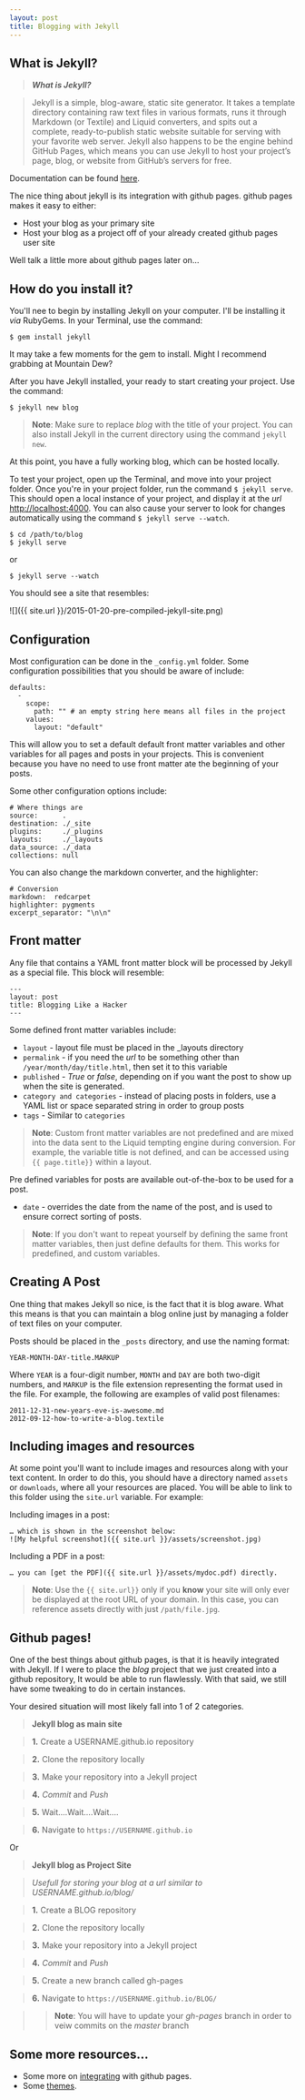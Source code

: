 ```yaml
---
layout: post
title: Blogging with Jekyll
---
```


## What is Jekyll?

> ***What is Jekyll?***

> Jekyll is a simple, blog-aware, static site generator. It takes a template directory containing raw text files in various formats, runs it through Markdown (or Textile) and Liquid converters, and spits out a complete, ready-to-publish static website suitable for serving with your favorite web server. Jekyll also happens to be the engine behind GitHub Pages, which means you can use Jekyll to host your project’s page, blog, or website from GitHub’s servers for free.

Documentation can be found [here](http://jekyllrb.com/docs/home/).

The nice thing about jekyll is its integration with github pages. github pages makes it easy to either:

- Host your blog as your primary site
- Host your blog as a project off of your already created github pages user site
 
Well talk a little more about github pages later on...

## How do you install it?

You'll nee to begin by installing Jekyll on your computer.  I'll be installing it *via* RubyGems.  In your Terminal, use the command:

```
$ gem install jekyll
```

It may take a few moments for the gem to install.  Might I recommend grabbing at Mountain Dew?

After you have Jekyll installed, your ready to start creating your project.  Use the command:

```
$ jekyll new blog
```

>**Note**: Make sure to replace *blog* with the title of your project.  You can also install Jekyll in the current directory using the command `jekyll new`.

At this point, you have a fully working blog, which can be hosted locally.

To test your project, open up the Terminal, and move into your project folder.  Once you're in your project folder, run the command `$ jekyll serve`.  This should open a local instance of your project, and display it at the *url* [http://localhost:4000](http://localhost:4000).  You can also cause your server to look for changes automatically using the command `$ jekyll serve --watch`.

```
$ cd /path/to/blog
$ jekyll serve
```
or

```
$ jekyll serve --watch
```

You should see a site that resembles:

![]({{ site.url }}/2015-01-20-pre-compiled-jekyll-site.png)

## Configuration

Most configuration can be done in the `_config.yml` folder.  Some configuration possibilities that you should be aware of include:

```
defaults:
  -
    scope:
      path: "" # an empty string here means all files in the project
    values:
      layout: "default"
```

This will allow you to set a default default front matter variables and other variables for  all pages and posts in your projects.  This is convenient because you have no need to use front matter ate the beginning of your posts.

Some other configuration options include:

```
# Where things are
source:      .
destination: ./_site
plugins:     ./_plugins
layouts:     ./_layouts
data_source: ./_data
collections: null
```

You can also change the markdown converter, and the highlighter:

```
# Conversion
markdown:  redcarpet
highlighter: pygments
excerpt_separator: "\n\n"
```

## Front matter

Any file that contains a YAML front matter block will be processed by Jekyll as a special file.  This block will resemble:

```
---
layout: post
title: Blogging Like a Hacker
---
```

Some defined front matter variables include:

- `layout` - layout file must be placed in the _layouts directory
- `permalink` - if you need the *url* to be something other than `/year/month/day/title.html`, then set it to this variable
- `published` - *True* or *false*, depending on if you want the post to show up when the site is generated.
- `category and categories` - instead of placing posts in folders, use a YAML list or space separated string in order to group posts
- `tags` - Similar to `categories`
 
> **Note**: Custom front matter variables are not predefined and are mixed into the data sent to the Liquid tempting engine during conversion.  For example, the variable title is not defined, and can be accessed using  `{{ page.title}}` within a layout.
	
Pre defined variables for posts are available out-of-the-box to be used for a post.

- `date` - overrides the date from the name of the post, and is used to ensure correct sorting of posts.
 
> **Note**: If you don't want to repeat yourself by defining the same front matter variables, then just define defaults for them.  This works for predefined, and custom variables.

## Creating A Post

One thing that makes Jekyll so nice, is the fact that it is blog aware.  What this means is that you can maintain a blog online just by managing a folder of text files on your computer.

Posts should be placed in the `_posts` directory, and use the naming format:

```
YEAR-MONTH-DAY-title.MARKUP
```

Where `YEAR` is a four-digit number, `MONTH` and `DAY` are both two-digit numbers, and `MARKUP` is the file extension representing the format used in the file. For example, the following are examples of valid post filenames:

```
2011-12-31-new-years-eve-is-awesome.md
2012-09-12-how-to-write-a-blog.textile
```

## Including images and resources

At some point you'll want to include images and resources along with your text content.  In order to do this, you should have a directory named `assets` or `downloads`, where all your resources are placed.  You will be able to link to this folder using the `site.url` variable.  For example:

Including images in a post:

```
… which is shown in the screenshot below:
![My helpful screenshot]({{ site.url }}/assets/screenshot.jpg)
```

Including a PDF in a post:

```
… you can [get the PDF]({{ site.url }}/assets/mydoc.pdf) directly.
```

> **Note**: Use the `{{ site.url}}` only if you **know** your site will only ever be displayed at the root URL of your domain.  In this case, you can reference assets directly with just `/path/file.jpg`.

## Github pages!

One of the best things about github pages, is that it is heavily integrated with Jekyll.  If I were to place the *blog* project that we just created into a github repository, It would be able to run flawlessly.  With that said, we still have some tweaking to do in certain instances.

Your desired situation will most likely fall into 1 of 2 categories.

> **Jekyll blog as main site**

> **1.** Create a USERNAME.github.io repository

> **2.** Clone the repository locally

> **3.** Make your repository into a Jekyll project

> **4.** *Commit* and *Push*

> **5.** Wait....Wait....Wait....

> **6.** Navigate to `https://USERNAME.github.io`

Or

> **Jekyll blog as Project Site**

> *Usefull for storing your blog at a url similar to USERNAME.github.io/blog/*

> **1.** Create a BLOG repository

> **2.** Clone the repository locally

> **3.** Make your repository into a Jekyll project

> **4.** *Commit* and *Push*

> **5.** Create a new branch called gh-pages

> **6.** Navigate to `https://USERNAME.github.io/BLOG/`

>> **Note**: You will have to update your *gh-pages* branch in order to veiw commits on the *master* branch


## Some more resources...

- Some more on [integrating](http://www.peteroome.com/2013/10/14/running-jekyll-on-github-pages.html) with github pages.
- Some [themes](http://jekyllthemes.org).




